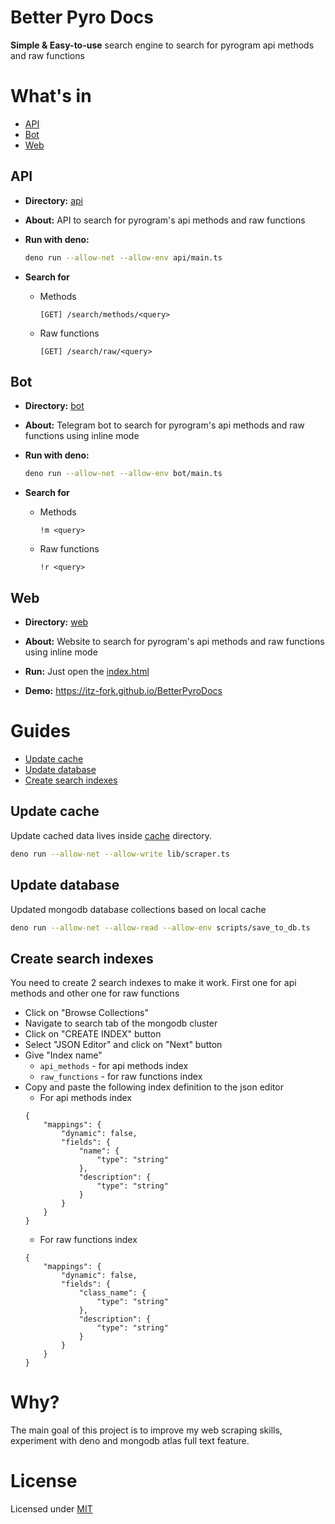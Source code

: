 # Better Pyro Docs
**Simple & Easy-to-use** search engine to search for pyrogram api methods and raw functions


# What's in
- [API](#api)
- [Bot](#bot)
- [Web](#web)

## API
- **Directory:** [api](api)

- **About:** API to search for pyrogram's api methods and raw functions

- **Run with deno:**
    ```sh
    deno run --allow-net --allow-env api/main.ts
    ```

- **Search for**
    - Methods
        ```
        [GET] /search/methods/<query>
        ```
    - Raw functions
        ```
        [GET] /search/raw/<query>
        ```


## Bot
- **Directory:** [bot](bot)

- **About:** Telegram bot to search for pyrogram's api methods and raw functions using inline mode

- **Run with deno:**
    ```sh
    deno run --allow-net --allow-env bot/main.ts
    ```

- **Search for**
    - Methods
        ```
        !m <query>
        ```
    - Raw functions
        ```
        !r <query>
        ```


## Web
- **Directory:** [web](web)

- **About:** Website to search for pyrogram's api methods and raw functions using inline mode

- **Run:** Just open the [index.html](web/index.html)

- **Demo:** https://itz-fork.github.io/BetterPyroDocs


# Guides
- [Update cache](#update-cache)
- [Update database](#update-database)
- [Create search indexes](#create-search-indexes)

## Update cache
Update cached data lives inside [cache](cache) directory.

```sh
deno run --allow-net --allow-write lib/scraper.ts
```

## Update database
Updated mongodb database collections based on local cache

```sh
deno run --allow-net --allow-read --allow-env scripts/save_to_db.ts
```

## Create search indexes
You need to create 2 search indexes to make it work. First one for api methods and other one for raw functions

- Click on "Browse Collections"
- Navigate to search tab of the mongodb cluster
- Click on "CREATE INDEX" button
- Select "JSON Editor" and click on "Next" button
- Give "Index name"
    - `api_methods` - for api methods index
    - `raw_functions` - for raw functions index
- Copy and paste the following index definition to the json editor
    - For api methods index
    ```
    {
        "mappings": {
            "dynamic": false,
            "fields": {
                "name": {
                    "type": "string"
                },
                "description": {
                    "type": "string"
                }
            }
        }
    }
    ```
    - For raw functions index
    ```
    {
        "mappings": {
            "dynamic": false,
            "fields": {
                "class_name": {
                    "type": "string"
                },
                "description": {
                    "type": "string"
                }
            }
        }
    }
    ```


# Why?
The main goal of this project is to improve my web scraping skills, experiment with deno and mongodb atlas full text feature.


# License
Licensed under [MIT](LICENSE)